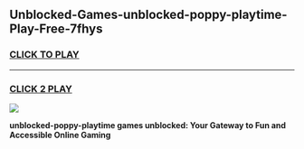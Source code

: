 
## Unblocked-Games-unblocked-poppy-playtime-Play-Free-7fhys
<h3>
<a href="https://premium76.site?title=unblocked-poppy-playtime&ref=21A">CLICK TO PLAY</a></h3>
<hr>

<h3>
<a href="https://premium76.site?title=unblocked-poppy-playtime&ref=21A">CLICK 2 PLAY</a>
  
</h3>

<a href="https://premium76.site?title=unblocked-poppy-playtime&ref=21A"><img src="https://clearcache.store/games.png"></a>


**unblocked-poppy-playtime games unblocked: Your Gateway to Fun and Accessible Online Gaming**
